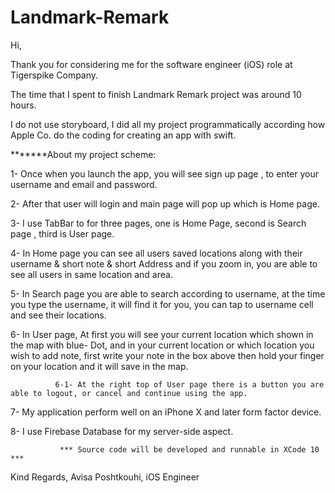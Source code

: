 # Landmark-Remark

Hi, 

Thank you for considering me for the software engineer (iOS) role at Tigerspike Company.

The time that I spent to finish Landmark Remark project was around 10 hours.

I do not use storyboard, I did all my project programmatically according how Apple Co. do the coding for creating an app with swift.

*******About my project scheme:

1-  Once when you launch the app, you will see sign up page , to enter your username and email and password. 

2-  After that user will login and main page will pop up which is Home page.

3-  I use TabBar to for three pages, one is Home Page, second is Search page , third is User page.

4-  In Home page you can see all users saved locations along with their username & short note & short Address and if you zoom in, you are able to see all users in same location and area.

5-  In Search page you are able to search according to username, at the time you type the username, it will find it for you, you can tap to username  cell and see their locations.

6-  In User page, At first you will see your current location which shown in the map with blue- Dot,  and in your current location or which location you wish to add note,
      first write your note in the box above then hold your finger on your location and
      it will save in the map.

              6-1- At the right top of User page there is a button you are able to logout, or cancel and continue using the app.

7-  My application perform well on an iPhone X and later form factor device. 

8-  I use Firebase Database for my server-side aspect.

               *** Source code will be developed and runnable in XCode 10 ***


Kind Regards,
Avisa Poshtkouhi,
iOS Engineer








